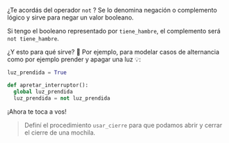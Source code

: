 ¿Te acordás del operador `not` ? Se lo denomina negación o complemento lógico y sirve para negar un valor booleano.

Si tengo el booleano representado por `tiene_hambre`, el complemento será `not tiene_hambre`.

¿Y esto para qué sirve? :thought_balloon: Por ejemplo, para modelar casos de alternancia como por ejemplo prender y apagar una luz :bulb::

```python
luz_prendida = True

def apretar_interruptor():
  global luz_prendida
  luz_prendida = not luz_prendida
```

¡Ahora te toca a vos!

> Definí el procedimiento `usar_cierre` para que podamos abrir y cerrar el cierre de una mochila.
